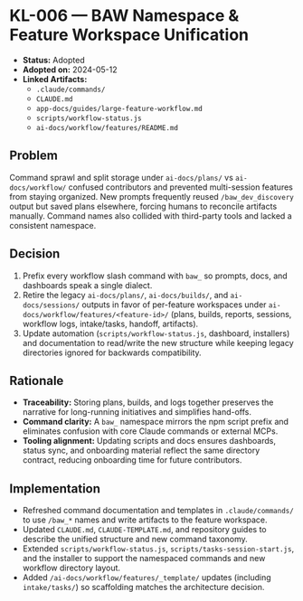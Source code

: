 # KL-006 — BAW Namespace & Feature Workspace Unification

- **Status:** Adopted
- **Adopted on:** 2024-05-12
- **Linked Artifacts:**
  - `.claude/commands/`
  - `CLAUDE.md`
  - `app-docs/guides/large-feature-workflow.md`
  - `scripts/workflow-status.js`
  - `ai-docs/workflow/features/README.md`

## Problem

Command sprawl and split storage under `ai-docs/plans/` vs `ai-docs/workflow/` confused contributors and prevented
multi-session features from staying organized. New prompts frequently reused `/baw_dev_discovery` output but saved plans elsewhere,
forcing humans to reconcile artifacts manually. Command names also collided with third-party tools and lacked a
consistent namespace.

## Decision

1. Prefix every workflow slash command with `baw_` so prompts, docs, and dashboards speak a single dialect.
2. Retire the legacy `ai-docs/plans/`, `ai-docs/builds/`, and `ai-docs/sessions/` outputs in favor of per-feature workspaces
   under `ai-docs/workflow/features/<feature-id>/` (plans, builds, reports, sessions, workflow logs, intake/tasks, handoff, artifacts).
3. Update automation (`scripts/workflow-status.js`, dashboard, installers) and documentation to read/write the new structure
   while keeping legacy directories ignored for backwards compatibility.

## Rationale

- **Traceability:** Storing plans, builds, and logs together preserves the narrative for long-running initiatives and
  simplifies hand-offs.
- **Command clarity:** A `baw_` namespace mirrors the npm script prefix and eliminates confusion with core Claude
  commands or external MCPs.
- **Tooling alignment:** Updating scripts and docs ensures dashboards, status sync, and onboarding material reflect the
  same directory contract, reducing onboarding time for future contributors.

## Implementation

- Refreshed command documentation and templates in `.claude/commands/` to use `/baw_*` names and write artifacts to the
  feature workspace.
- Updated `CLAUDE.md`, `CLAUDE-TEMPLATE.md`, and repository guides to describe the unified structure and new command
  taxonomy.
- Extended `scripts/workflow-status.js`, `scripts/tasks-session-start.js`, and the installer to support the namespaced
  commands and new workflow directory layout.
- Added `/ai-docs/workflow/features/_template/` updates (including `intake/tasks/`) so scaffolding matches the
  architecture decision.
